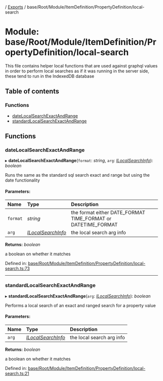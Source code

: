 [](../README.md) / [Exports](../modules.md) / base/Root/Module/ItemDefinition/PropertyDefinition/local-search

# Module: base/Root/Module/ItemDefinition/PropertyDefinition/local-search

This file contains helper local functions that are used against
graphql values in order to perform local searches as if it was
running in the server side, these tend to run in the IndexedDB
database

## Table of contents

### Functions

- [dateLocalSearchExactAndRange](base_root_module_itemdefinition_propertydefinition_local_search.md#datelocalsearchexactandrange)
- [standardLocalSearchExactAndRange](base_root_module_itemdefinition_propertydefinition_local_search.md#standardlocalsearchexactandrange)

## Functions

### dateLocalSearchExactAndRange

▸ **dateLocalSearchExactAndRange**(`format`: *string*, `arg`: [*ILocalSearchInfo*](../interfaces/base_root_module_itemdefinition_propertydefinition_types.ilocalsearchinfo.md)): *boolean*

Runs the same as the standard sql search exact and range but using the date
functionality

#### Parameters:

Name | Type | Description |
:------ | :------ | :------ |
`format` | *string* | the format either DATE_FORMAT TIME_FORMAT or DATETIME_FORMAT   |
`arg` | [*ILocalSearchInfo*](../interfaces/base_root_module_itemdefinition_propertydefinition_types.ilocalsearchinfo.md) | the local search arg info   |

**Returns:** *boolean*

a boolean on whether it matches

Defined in: [base/Root/Module/ItemDefinition/PropertyDefinition/local-search.ts:73](https://github.com/onzag/itemize/blob/5fcde7cf/base/Root/Module/ItemDefinition/PropertyDefinition/local-search.ts#L73)

___

### standardLocalSearchExactAndRange

▸ **standardLocalSearchExactAndRange**(`arg`: [*ILocalSearchInfo*](../interfaces/base_root_module_itemdefinition_propertydefinition_types.ilocalsearchinfo.md)): *boolean*

Performs a local search of an exact and ranged search for
a property value

#### Parameters:

Name | Type | Description |
:------ | :------ | :------ |
`arg` | [*ILocalSearchInfo*](../interfaces/base_root_module_itemdefinition_propertydefinition_types.ilocalsearchinfo.md) | the local search arg info   |

**Returns:** *boolean*

a boolean on whether it matches

Defined in: [base/Root/Module/ItemDefinition/PropertyDefinition/local-search.ts:21](https://github.com/onzag/itemize/blob/5fcde7cf/base/Root/Module/ItemDefinition/PropertyDefinition/local-search.ts#L21)
